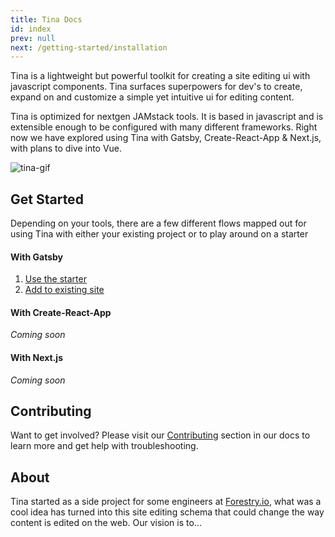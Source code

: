 ```yaml
---
title: Tina Docs
id: index
prev: null
next: /getting-started/installation
---
```

Tina is a lightweight but powerful toolkit for creating a site editing ui with javascript components. Tina surfaces superpowers for dev's to create, expand on and customize a simple yet intuitive ui for editing content.   

Tina is optimized for nextgen JAMstack tools. It is based in javascript and is extensible enough to be configured with many different frameworks. Right now we have explored using Tina with Gatsby, Create-React-App & Next.js, with plans to dive into Vue.

![tina-gif](/img/temporary_show_tina.gif)

## Get Started
Depending on your tools, there are a few different flows mapped out for using Tina with either your existing project or to play around on a starter


#### With Gatsby
1. [Use the starter](/gatsby/quickstart)
2. [Add to existing site](gatsby/manual-setup)

#### With Create-React-App

_Coming soon_

#### With Next.js

_Coming soon_

## Contributing

Want to get involved? Please visit our [Contributing]() section in our docs to learn more and get help with troubleshooting.

## About

Tina started as a side project for some engineers at [Forestry.io](), what was a cool idea has turned into this site editing schema that could change the way content is edited on the web. Our vision is to...
